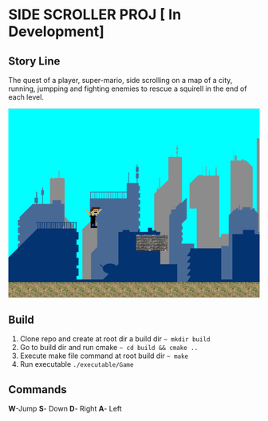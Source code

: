 # SIDE SCROLLER PROJ [ In Development]


## Story Line
The quest of a player, super-mario, side scrolling on a map of a city, running, jumpping and fighting enemies to rescue a squirell in the end of each level.

![Screenshot](Game.png)


## Build

1. Clone repo and create at root dir a build dir `~ mkdir build`
2. Go to build dir and run cmake `~ cd build && cmake .. `
3. Execute make file command at root build dir `~ make`
4. Run executable `./executable/Game`

## Commands 

**W**-Jump 
**S**- Down
**D**- Right
**A**- Left

